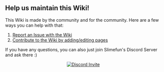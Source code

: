 ## Help us maintain this Wiki!
This Wiki is made by the community and for the community.
Here are a few ways you can help with that:

1. [Report an Issue with the Wiki](https://github.com/Slimefun/Wiki/issues)
2. [Contribute to the Wiki by adding/editing pages](https://github.com/Slimefun/Slimefun4/wiki/Expanding-the-Wiki)

If you have any questions, you can also just join Slimefun's Discord Server and ask there :)
<p align="center">
  <a href="https://discord.gg/slimefun">
    <img src="https://discordapp.com/api/guilds/565557184348422174/widget.png?style=banner3" alt="Discord Invite"/>
  </a>
</p>
